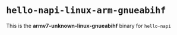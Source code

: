 # `hello-napi-linux-arm-gnueabihf`

This is the **armv7-unknown-linux-gnueabihf** binary for `hello-napi`
